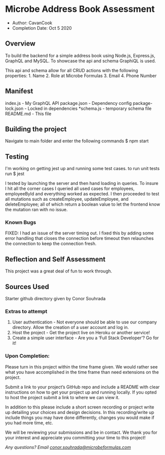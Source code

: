 # Microbe Address Book Assessment
 
* Author: CavanCook
* Completion Date: Oct 5 2020
 
## Overview
 
   To build the backend for a simple address book using Node.js, Express.js, GraphQL and MySQL. To showcase the api and schema GraphiQL is used.
 
   This api and schema allow for all CRUD actions with the following properties:
       1.  Name
       2.  Role at Microbe Formulas
       3.  Email
       4.  Phone Number
 
 
 
 
## Manifest                 
 
   index.js - My GraphQL API
   package.json - Dependency config
   package-lock.json - Locked in dependencies
   *schema.js - temporary schema file
   README.md - This file                                     
                                                                                                
## Building the project    
 
   Navigate to main folder and enter the following commands
   $ npm start
                                    
                                                                                                                   
## Testing                                                                                                          
   I'm working on getting jest up and running some test cases.
   to run unit tests run
   $ jest
 
   I tested by launching the server and then hand loading in queries. To insure I hit all the corner cases I queried all used cases for employees, employeeById and everything worked as expected. I then proceeded to test all mutations such as createEmployee, updateEmployee, and deleteEmployee; all of which return a boolean value to let the frontend know the mutation ran with no issue.
 
### Known Bugs
 
   FIXED: I had an issue of the server timing out. I fixed this by adding some error handling that closes the connection before timeout then relaunches the connection to keep the connection fresh.
 
## Reflection and Self Assessment
 
   This project was a great deal of fun to work through. 
  
## Sources Used
 
   Starter github directory given by Conor Souhrada
 
 
### Extras to attempt
 
1.  User authentication - Not everyone should be able to use our company directory.  Allow the creation of a user account and log in.
2.  Host the project - Get the project live on Heroku or another service!
3.  Create a simple user interface - Are you a ‘Full Stack Developer’? Go for it!
 
### **Upon Completion:**
Please turn in this project within the time frame given.  We would rather see what you have accomplished in the time frame than need extensions on the project.
 
Submit a link to your project’s GitHub repo and include a README with clear instructions on how to get your project up and running locally.  If you opted to host the project submit a link to where we can view it. 
 
In addition to this please include a short screen recording or project write up detailing your choices and design decisions.  In this recording/write up include things you may have done differently, changes you would make if you had more time, etc.
 
We will be reviewing your submissions and be in contact.  We thank you for your interest and appreciate you committing your time to this project!
 
 
*Any questions? Email conor.souhrada@microbeformulas.com*